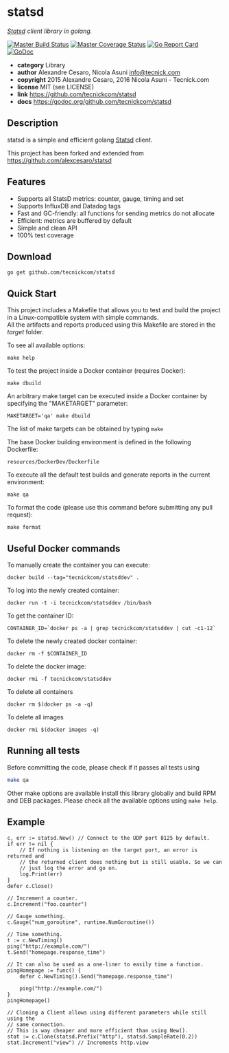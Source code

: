 # statsd

*[Statsd](https://github.com/etsy/statsd) client library in golang.*

[![Master Build Status](https://secure.travis-ci.org/tecnickcom/statsd.png?branch=master)](https://travis-ci.org/tecnickcom/statsd?branch=master)
[![Master Coverage Status](https://coveralls.io/repos/tecnickcom/statsd/badge.svg?branch=master&service=github)](https://coveralls.io/github/tecnickcom/statsd?branch=master)
[![Go Report Card](https://goreportcard.com/badge/github.com/tecnickcom/statsd)](https://goreportcard.com/report/github.com/tecnickcom/statsd)
[![GoDoc](https://godoc.org/github.com/tecnickcom/statsd?status.svg)](https://godoc.org/github.com/tecnickcom/statsd)

* **category**    Library
* **author**      Alexandre Cesaro, Nicola Asuni <info@tecnick.com>
* **copyright**   2015 Alexandre Cesaro, 2016 Nicola Asuni - Tecnick.com
* **license**     MIT (see LICENSE)
* **link**        https://github.com/tecnickcom/statsd
* **docs**        https://godoc.org/github.com/tecnickcom/statsd


## Description

statsd is a simple and efficient golang [Statsd](https://github.com/etsy/statsd) client.

This project has been forked and extended from https://github.com/alexcesaro/statsd


## Features

- Supports all StatsD metrics: counter, gauge, timing and set
- Supports InfluxDB and Datadog tags
- Fast and GC-friendly: all functions for sending metrics do not allocate
- Efficient: metrics are buffered by default
- Simple and clean API
- 100% test coverage


## Download

```
go get github.com/tecnickcom/statsd
```

## Quick Start

This project includes a Makefile that allows you to test and build the project in a Linux-compatible system with simple commands.  
All the artifacts and reports produced using this Makefile are stored in the *target* folder.  

To see all available options:
```
make help
```

To test the project inside a Docker container (requires Docker):
```
make dbuild
```

An arbitrary make target can be executed inside a Docker container by specifying the "MAKETARGET" parameter:
```
MAKETARGET='qa' make dbuild
```
The list of make targets can be obtained by typing ```make```


The base Docker building environment is defined in the following Dockerfile:
```
resources/DockerDev/Dockerfile
```

To execute all the default test builds and generate reports in the current environment:
```
make qa
```

To format the code (please use this command before submitting any pull request):
```
make format
```

## Useful Docker commands

To manually create the container you can execute:
```
docker build --tag="tecnickcom/statsddev" .
```

To log into the newly created container:
```
docker run -t -i tecnickcom/statsddev /bin/bash
```

To get the container ID:
```
CONTAINER_ID=`docker ps -a | grep tecnickcom/statsddev | cut -c1-12`
```

To delete the newly created docker container:
```
docker rm -f $CONTAINER_ID
```

To delete the docker image:
```
docker rmi -f tecnickcom/statsddev
```

To delete all containers
```
docker rm $(docker ps -a -q)
```

To delete all images
```
docker rmi $(docker images -q)
```

## Running all tests

Before committing the code, please check if it passes all tests using
```bash
make qa
```

Other make options are available install this library globally and build RPM and DEB packages.
Please check all the available options using `make help`.


## Example
```
c, err := statsd.New() // Connect to the UDP port 8125 by default.
if err != nil {
    // If nothing is listening on the target port, an error is returned and
    // the returned client does nothing but is still usable. So we can
    // just log the error and go on.
    log.Print(err)
}
defer c.Close()

// Increment a counter.
c.Increment("foo.counter")

// Gauge something.
c.Gauge("num_goroutine", runtime.NumGoroutine())

// Time something.
t := c.NewTiming()
ping("http://example.com/")
t.Send("homepage.response_time")

// It can also be used as a one-liner to easily time a function.
pingHomepage := func() {
    defer c.NewTiming().Send("homepage.response_time")

    ping("http://example.com/")
}
pingHomepage()

// Cloning a Client allows using different parameters while still using the
// same connection.
// This is way cheaper and more efficient than using New().
stat := c.Clone(statsd.Prefix("http"), statsd.SampleRate(0.2))
stat.Increment("view") // Increments http.view
```

